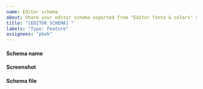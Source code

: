 ```yaml
---
name: Editor schema
about: Share your editor schema exported from "Editor fonts & colors" settings.
title: "[EDITOR SCHEMA] "
labels: "Type: Feature"
assignees: "pbek"
---
```


#### Schema name

<!-- Please provide the name of the schema you want to add. -->

#### Screenshot

<!-- Please provide a screenshot of the schema in action. -->

#### Schema file

<!-- Please provide the schema file. -->
<!-- You will need to compress the schema xml as zip or gz before GitHub lets you upload it. -->
<!-- If you don't know how to do that you can also upload it to a file sharing service and post the link here or just post the content of the file in a code block. -->
